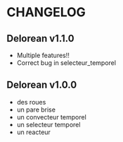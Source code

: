# CHANGELOG

## Delorean v1.1.0

- Multiple features!! 
- Correct bug in selecteur_temporel

## Delorean v1.0.0

- des roues
- un pare brise
- un convecteur temporel
- un selecteur temporel
- un reacteur

